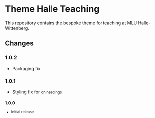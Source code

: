 # Theme Halle Teaching

This repository contains the bespoke theme for teaching at MLU Halle-Wittenberg.

## Changes

### 1.0.2

* Packaging fix

### 1.0.1

* Styling fix for <small> on headings

### 1.0.0

* Initial release
